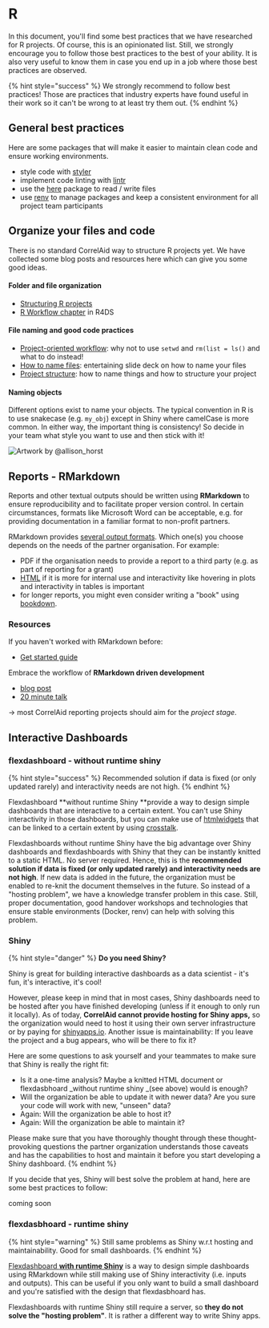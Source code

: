 # R

In this document, you'll find some best practices that we have researched for R projects. Of course, this is an opinionated list. Still, we strongly encourage you to follow those best practices to the best of your ability. It is also very useful to know them in case you end up in a job where those best practices are observed.&#x20;

{% hint style="success" %}
We strongly recommend to follow best practices! Those are practices that industry experts have found useful in their work so it can't be wrong to at least try them out.
{% endhint %}

## General best practices

Here are some packages that will make it easier to maintain clean code and ensure working environments.&#x20;

* style code with [styler](https://github.com/r-lib/styler)
* implement code linting with [lintr](https://github.com/jimhester/lintr)&#x20;
* use the [here](https://github.com/r-lib/here) package to read / write files
* use [renv](https://github.com/rstudio/renv) to manage packages and keep a consistent environment for all project team participants

## Organize your files and code

There is no standard CorrelAid way to structure R projects yet. We have collected some blog posts and resources here which can give you some good ideas.

#### Folder and file organization

* [Structuring R projects](https://chrisvoncsefalvay.com/2018/08/09/structuring-r-projects/)
* [R Workflow chapter](https://r4ds.had.co.nz/workflow-projects.html) in R4DS

#### File naming and good code practices

* [Project-oriented workflow](https://tidyverse.org/blog/2017/12/workflow-vs-script): why not to use `setwd` and `rm(list = ls()` and what to do instead!&#x20;
* [How to name files](http://www2.stat.duke.edu/\~rcs46/lectures\_2015/01-markdown-git/slides/naming-slides/naming-slides.pdf): entertaining slide deck on how to name your files
* [Project structure](http://slides.djnavarro.net/project-structure#1): how to name things and how to structure your project

#### Naming objects

Different options exist to name your objects. The typical convention in R is to use snakecase (e.g. `my_obj`) except in Shiny where camelCase is more common. In either way, the important thing is consistency! So decide in your team what style you want to use and then stick with it!



![Artwork by @allison\_horst](https://raw.githubusercontent.com/allisonhorst/stats-illustrations/master/other-stats-artwork/coding\_cases.png)



## **Reports - RMarkdown**

Reports and other textual outputs should be written using **RMarkdown** to ensure reproducibility and to facilitate proper version control. In certain circumstances, formats like Microsoft Word can be acceptable, e.g. for providing documentation in a familiar format to non-profit partners.&#x20;

RMarkdown provides [several output formats](https://rmarkdown.rstudio.com/lesson-9.html). Which one(s) you choose depends on the needs of the partner organisation. For example:

* PDF if the organisation needs to provide a report to a third party (e.g. as part of reporting for a grant)
* [HTML](https://bookdown.org/yihui/rmarkdown/html-document.html) if it is more for internal use and interactivity like hovering in plots and interactivity in tables is important&#x20;
* for longer reports, you might even consider writing a "book" using [bookdown](https://bookdown.org).&#x20;

### Resources

If you haven't worked with RMarkdown before:

* [Get started guide](https://rmarkdown.rstudio.com/lesson-1.html)

Embrace the workflow of **RMarkdown driven development**

* [blog post](https://emilyriederer.netlify.app/post/rmarkdown-driven-development/)
* [20 minute talk](https://rstudio.com/resources/rstudioconf-2020/rmarkdown-driven-development/)

\-> most CorrelAid reporting projects should aim for the _project stage_.

## Interactive Dashboards&#x20;

### flexdashboard - without runtime shiny

{% hint style="success" %}
Recommended solution if data is fixed (or only updated rarely) and interactivity needs are not high.
{% endhint %}

Flexdashboard **without runtime Shiny **provide a way to design simple dashboards that are interactive to a certain extent. You can't use Shiny interactivity in those dashboards, but you can make use of [htmlwidgets](https://www.htmlwidgets.org) that can be linked to a certain extent by using [crosstalk](https://rstudio.github.io/crosstalk/).

Flexdashboards without runtime Shiny have the big advantage over Shiny dashboards and flexdashboards with Shiny that they can be instantly knitted to a static HTML. No server required. Hence, this is the **recommended solution if data is fixed (or only updated rarely) and interactivity needs are not high**. If new data is added in the future, the organization must be enabled to re-knit the document themselves in the future. So instead of a "hosting problem", we have a knowledge transfer problem in this case. Still, proper documentation, good handover workshops and technologies that ensure stable environments (Docker, renv) can help with solving this problem.

### Shiny

{% hint style="danger" %}
**Do you need Shiny?**

Shiny is great for building interactive dashboards as a data scientist -  it's fun, it's interactive, it's cool!&#x20;

However, please keep in mind that in most cases, Shiny dashboards need to be hosted after you have finished developing (unless if it enough to only run it locally). As of today, **CorrelAid cannot provide hosting for Shiny apps,** so the organization would need to host it using their own server infrastructure or by paying for [shinyapps.io](https://shinyapps.io). Another issue is maintainability: If you leave the project and a bug appears, who will be there to fix it?

Here are some questions to ask yourself and your teammates to make sure that Shiny is really the right fit:

* Is it a one-time analysis? Maybe a knitted HTML document or flexdasbhoard _without runtime shiny _(see above) would is enough?&#x20;
* Will the organization be able to update it with newer data? Are you sure your code will work with new, "unseen" data?
* Again: Will the organization be able to host it?
* Again: Will the organization be able to maintain it?

Please make sure that you have thoroughly thought through these thought-provoking questions the partner organization understands those caveats and has the capabilities to host and maintain it before you start developing a Shiny dashboard.&#x20;
{% endhint %}

If you decide that yes, Shiny will best solve the problem at hand, here are some best practices to follow:&#x20;

coming soon

### flexdasbhoard - runtime shiny

{% hint style="warning" %}
Still same problems as Shiny w.r.t hosting and maintainability. Good for small dashboards.
{% endhint %}

[Flexdashboard **with runtime Shiny**](https://rmarkdown.rstudio.com/flexdashboard/shiny.html) is a way to design simple dashboards using RMarkdown while still making use of Shiny interactivity (i.e. inputs and outputs). This can be useful if you only want to build a small dashboard and you're satisfied with the design that flexdasbhoard has.&#x20;

Flexdashboards with runtime Shiny still require a server, so **they do not solve the "hosting problem"**. It is rather a different way to write Shiny apps.

###







